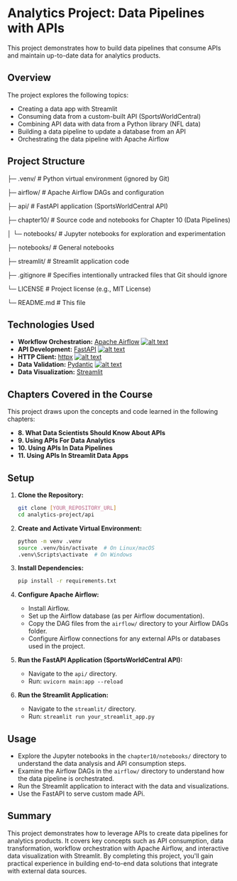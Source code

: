 # Analytics Project: Data Pipelines with APIs

This project demonstrates how to build data pipelines that consume APIs and maintain up-to-date data for analytics products.  

## Overview

The project explores the following topics:

*   Creating a data app with Streamlit
*   Consuming data from a custom-built API (SportsWorldCentral)
*   Combining API data with data from a Python library (NFL data)
*   Building a data pipeline to update a database from an API
*   Orchestrating the data pipeline with Apache Airflow

## Project Structure
 ├─ .venv/ # Python virtual environment (ignored by Git)
 
 ├─ airflow/ # Apache Airflow DAGs and configuration
 
 ├─ api/ # FastAPI application (SportsWorldCentral API)
 
 ├─ chapter10/ # Source code and notebooks for Chapter 10 (Data Pipelines)
 
 │  └─ notebooks/ # Jupyter notebooks for exploration and experimentation
 
 ├─ notebooks/ # General notebooks 
 
 ├─ streamlit/ # Streamlit application code
 
 ├─ .gitignore # Specifies intentionally untracked files that Git should ignore
 
 └─ LICENSE # Project license (e.g., MIT License)
 
 └─ README.md # This file

## Technologies Used

*   **Workflow Orchestration:**  [Apache Airflow](https://airflow.apache.org/)
    [![alt text](https://img.shields.io/badge/Workflow-Apache_Airflow-%23228BE6?logo=apacheairflow&logoColor=white)](https://airflow.apache.org/)
*   **API Development:** [FastAPI](https://fastapi.tiangolo.com/)
    [![alt text](https://img.shields.io/badge/API-FastAPI-teal?logo=fastapi&logoColor=white)](https://fastapi.tiangolo.com/)
*   **HTTP Client:** [httpx](https://www.python-httpx.org/)
    [![alt text](https://img.shields.io/badge/HTTP-httpx-%23228BE6?logo=python&logoColor=white)](https://www.python-httpx.org/)
*   **Data Validation:** [Pydantic](https://pydantic-docs.helpmanual.io/)
    [![alt text](https://img.shields.io/badge/Data-pydantic-%23E83A59?logo=python&logoColor=white)](https://pydantic-docs.helpmanual.io/)
*   **Data Visualization:** [Streamlit](https://streamlit.io/)

## Chapters Covered in the Course

This project draws upon the concepts and code learned in the following chapters:

*   **8. What Data Scientists Should Know About APIs**
*   **9. Using APIs For Data Analytics**
*   **10. Using APIs In Data Pipelines**
*   **11. Using APIs In Streamlit Data Apps**

## Setup

1.  **Clone the Repository:**

    ```bash
    git clone [YOUR_REPOSITORY_URL]
    cd analytics-project/api
    ```

2.  **Create and Activate Virtual Environment:**

    ```bash
    python -m venv .venv
    source .venv/bin/activate  # On Linux/macOS
    .venv\Scripts\activate  # On Windows
    ```

3.  **Install Dependencies:**

    ```bash
    pip install -r requirements.txt  
    ```

4.  **Configure Apache Airflow:**

    *   Install Airflow.
    *   Set up the Airflow database (as per Airflow documentation).
    *   Copy the DAG files from the `airflow/` directory to your Airflow DAGs folder.
    *   Configure Airflow connections for any external APIs or databases used in the project.

5.  **Run the FastAPI Application (SportsWorldCentral API):**

    *   Navigate to the `api/` directory.
    *   Run: `uvicorn main:app --reload`

6.  **Run the Streamlit Application:**

    *   Navigate to the `streamlit/` directory.
    *   Run: `streamlit run your_streamlit_app.py`

## Usage

*   Explore the Jupyter notebooks in the `chapter10/notebooks/` directory to understand the data analysis and API consumption steps.
*   Examine the Airflow DAGs in the `airflow/` directory to understand how the data pipeline is orchestrated.
*   Run the Streamlit application to interact with the data and visualizations.
*   Use the FastAPI to serve custom made APi.

## Summary

This project demonstrates how to leverage APIs to create data pipelines for analytics products. It covers key concepts such as API consumption, data transformation, workflow orchestration with Apache Airflow, and interactive data visualization with Streamlit. By completing this project, you'll gain practical experience in building end-to-end data solutions that integrate with external data sources.
